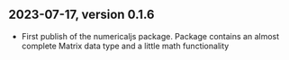 ## 2023-07-17, version 0.1.6

- First publish of the numericaljs package. Package contains an almost complete Matrix data type and a little math functionality
